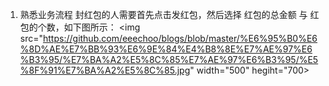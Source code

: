 1. 熟悉业务流程
封红包的人需要首先点击发红包，然后选择 红包的总金额 与 红包的个数，如下图所示：
<img src="https://github.com/eeechoo/blogs/blob/master/%E6%95%B0%E6%8D%AE%E7%BB%93%E6%9E%84%E4%B8%8E%E7%AE%97%E6%B3%95/%E7%BA%A2%E5%8C%85%E7%AE%97%E6%B3%95/%E5%8F%91%E7%BA%A2%E5%8C%85.jpg" width="500" hegiht="700>
